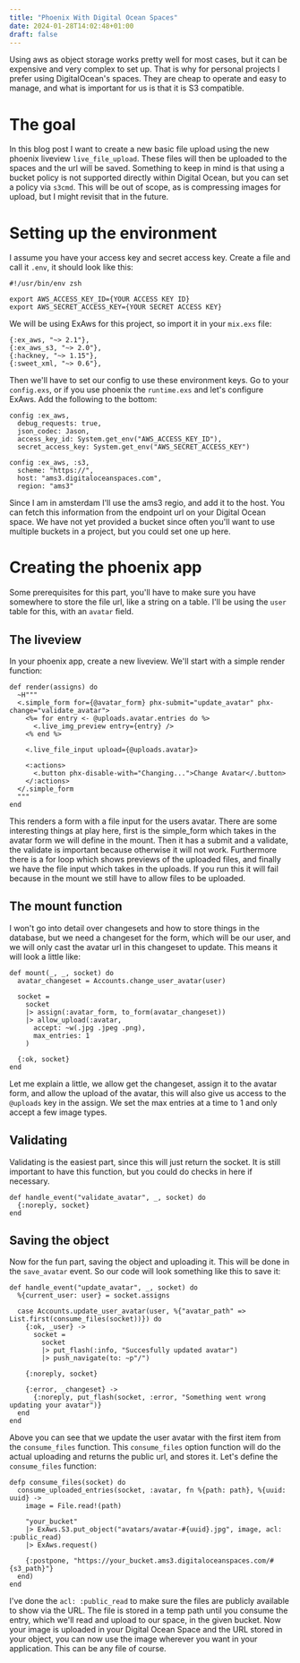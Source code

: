 ```yaml
---
title: "Phoenix With Digital Ocean Spaces"
date: 2024-01-28T14:02:48+01:00
draft: false
---
```


Using aws as object storage works pretty well for most cases, but it can be expensive and very complex to set up. That is why for personal projects I prefer using DigitalOcean's spaces. They are cheap to operate and easy to manage, and what is important for us is that it is S3 compatible.

# The goal
In this blog post I want to create a new basic file upload using the new phoenix liveview `live_file_upload`. These files will then be uploaded to the spaces and the url will be saved. Something to keep in mind is that using a bucket policy is not supported directly within Digital Ocean, but you can set a policy via `s3cmd`. This will be out of scope, as is compressing images for upload, but I might revisit that in the future.

# Setting up the environment
I assume you have your access key and secret access key. Create a file and call it `.env`, it should look like this:

```
#!/usr/bin/env zsh

export AWS_ACCESS_KEY_ID={YOUR ACCESS KEY ID}
export AWS_SECRET_ACCESS_KEY={YOUR SECRET ACCESS KEY}
```

We will be using ExAws for this project, so import it in your `mix.exs` file:
```
{:ex_aws, "~> 2.1"},
{:ex_aws_s3, "~> 2.0"},
{:hackney, "~> 1.15"},
{:sweet_xml, "~> 0.6"},
```
Then we'll have to set our config to use these environment keys. Go to your `config.exs`, or if you use phoenix the `runtime.exs` and let's configure ExAws. Add the following to the bottom:
```
config :ex_aws,
  debug_requests: true,
  json_codec: Jason,
  access_key_id: System.get_env("AWS_ACCESS_KEY_ID"),
  secret_access_key: System.get_env("AWS_SECRET_ACCESS_KEY")

config :ex_aws, :s3,
  scheme: "https://",
  host: "ams3.digitaloceanspaces.com",
  region: "ams3"
```
Since I am in amsterdam I'll use the ams3 regio, and add it to the host. You can fetch this information from the endpoint url on your Digital Ocean space. We have not yet provided a bucket since often you'll want to use multiple buckets in a project, but you could set one up here.

# Creating the phoenix app
Some prerequisites for this part, you'll have to make sure you have somewhere to store the file url, like a string on a table. I'll be using the `user` table for this, with an `avatar` field.

## The liveview
In your phoenix app, create a new liveview. We'll start with a simple render function:
```
def render(assigns) do
  ~H"""
  <.simple_form for={@avatar_form} phx-submit="update_avatar" phx-change="validate_avatar">
    <%= for entry <- @uploads.avatar.entries do %>
      <.live_img_preview entry={entry} />
    <% end %>

    <.live_file_input upload={@uploads.avatar}>

    <:actions>
      <.button phx-disable-with="Changing...">Change Avatar</.button>
    </:actions>
  </.simple_form
  """
end
```
This renders a form with a file input for the users avatar. There are some interesting things at play here, first is the simple_form which takes in the avatar form we will define in the mount. Then it has a submit and a validate, the validate is important because otherwise it will not work. Furthermore there is a for loop which shows previews of the uploaded files, and finally we have the file input which takes in the uploads. If you run this it will fail because in the mount we still have to allow files to be uploaded.

## The mount function
I won't go into detail over changesets and how to store things in the database, but we need a changeset for the form, which will be our user, and we will only cast the avatar url in this changeset to update. This means it will look a little like:
```
def mount(_, _, socket) do
  avatar_changeset = Accounts.change_user_avatar(user)

  socket =
    socket
    |> assign(:avatar_form, to_form(avatar_changeset))
    |> allow_upload(:avatar,
      accept: ~w(.jpg .jpeg .png),
      max_entries: 1
    )

  {:ok, socket}
end
```
Let me explain a little, we allow get the changeset, assign it to the avatar form, and allow the upload of the avatar, this will also give us access to the `@uploads` key in the assign. We set the max entries at a time to 1 and only accept a few image types.

## Validating
Validating is the easiest part, since this will just return the socket. It is still important to have this function, but you could do checks in here if necessary.
```
def handle_event("validate_avatar", _, socket) do
  {:noreply, socket}
end
```

## Saving the object
Now for the fun part, saving the object and uploading it. This will be done in the `save_avatar` event. So our code will look something like this to save it:
```
def handle_event("update_avatar", _, socket) do
  %{current_user: user} = socket.assigns

  case Accounts.update_user_avatar(user, %{"avatar_path" => List.first(consume_files(socket))}) do
    {:ok, _user} ->
      socket =
        socket
        |> put_flash(:info, "Succesfully updated avatar")
        |> push_navigate(to: ~p"/")

    {:noreply, socket}

    {:error, _changeset} ->
      {:noreply, put_flash(socket, :error, "Something went wrong updating your avatar")}
  end
end
```
Above you can see that we update the user avatar with the first item from the `consume_files` function. This `consume_files` option function will do the actual uploading and returns the public url, and stores it. Let's define the `consume_files` function:
```
defp consume_files(socket) do
  consume_uploaded_entries(socket, :avatar, fn %{path: path}, %{uuid: uuid} ->
    image = File.read!(path)

    "your_bucket"
    |> ExAws.S3.put_object("avatars/avatar-#{uuid}.jpg", image, acl: :public_read)
    |> ExAws.request()

    {:postpone, "https://your_bucket.ams3.digitaloceanspaces.com/#{s3_path}"}
  end)
end
```
I've done the `acl: :public_read` to make sure the files are publicly available to show via the URL. The file is stored in a temp path until you consume the entry, which we'll read and upload to our space, in the given bucket. Now your image is uploaded in your Digital Ocean Space and the URL stored in your object, you can now use the image wherever you want in your application. This can be any file of course.
